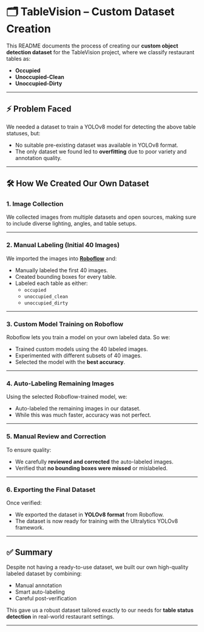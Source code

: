 # 🗂️ TableVision – Custom Dataset Creation

This README documents the process of creating our **custom object detection dataset** for the TableVision project, where we classify restaurant tables as:

- **Occupied**
- **Unoccupied-Clean**
- **Unoccupied-Dirty**

---

## ⚡ Problem Faced

We needed a dataset to train a YOLOv8 model for detecting the above table statuses, but:

- No suitable pre-existing dataset was available in YOLOv8 format.
- The only dataset we found led to **overfitting** due to poor variety and annotation quality.

---

## 🛠️ How We Created Our Own Dataset

### 1. Image Collection
We collected images from multiple datasets and open sources, making sure to include diverse lighting, angles, and table setups.

---

### 2. Manual Labeling (Initial 40 Images)
We imported the images into [**Roboflow**](https://roboflow.com) and:

- Manually labeled the first 40 images.
- Created bounding boxes for every table.
- Labeled each table as either:
  - `occupied`
  - `unoccupied_clean`
  - `unoccupied_dirty`

---

### 3. Custom Model Training on Roboflow
Roboflow lets you train a model on your own labeled data. So we:

- Trained custom models using the 40 labeled images.
- Experimented with different subsets of 40 images.
- Selected the model with the **best accuracy**.

---

### 4. Auto-Labeling Remaining Images
Using the selected Roboflow-trained model, we:

- Auto-labeled the remaining images in our dataset.
- While this was much faster, accuracy was not perfect.

---

### 5. Manual Review and Correction
To ensure quality:

- We carefully **reviewed and corrected** the auto-labeled images.
- Verified that **no bounding boxes were missed** or mislabeled.

---

### 6. Exporting the Final Dataset
Once verified:

- We exported the dataset in **YOLOv8 format** from Roboflow.
- The dataset is now ready for training with the Ultralytics YOLOv8 framework.

---

## ✅ Summary

Despite not having a ready-to-use dataset, we built our own high-quality labeled dataset by combining:

- Manual annotation
- Smart auto-labeling
- Careful post-verification

This gave us a robust dataset tailored exactly to our needs for **table status detection** in real-world restaurant settings.

---

